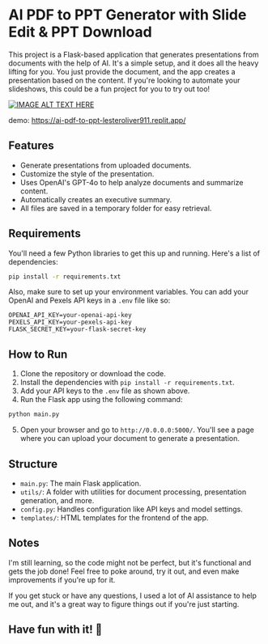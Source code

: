 
# AI PDF to PPT Generator with Slide Edit & PPT Download

This project is a Flask-based application that generates presentations from documents with the help of AI. It's a simple setup, and it does all the heavy lifting for you. You just provide the document, and the app creates a presentation based on the content. If you're looking to automate your slideshows, this could be a fun project for you to try out too!

[![IMAGE ALT TEXT HERE](https://img.youtube.com/vi/2tv6cTMgPfg/0.jpg)](https://www.youtube.com/watch?v=2tv6cTMgPfg)

demo: https://ai-pdf-to-ppt-lesteroliver911.replit.app/

## Features

- Generate presentations from uploaded documents.
- Customize the style of the presentation.
- Uses OpenAI's GPT-4o to help analyze documents and summarize content.
- Automatically creates an executive summary.
- All files are saved in a temporary folder for easy retrieval.

## Requirements

You'll need a few Python libraries to get this up and running. Here's a list of dependencies:

```bash
pip install -r requirements.txt
```

Also, make sure to set up your environment variables. You can add your OpenAI and Pexels API keys in a `.env` file like so:

```
OPENAI_API_KEY=your-openai-api-key
PEXELS_API_KEY=your-pexels-api-key
FLASK_SECRET_KEY=your-flask-secret-key
```

## How to Run

1. Clone the repository or download the code.
2. Install the dependencies with `pip install -r requirements.txt`.
3. Add your API keys to the `.env` file as shown above.
4. Run the Flask app using the following command:

```bash
python main.py
```

5. Open your browser and go to `http://0.0.0.0:5000/`. You'll see a page where you can upload your document to generate a presentation.

## Structure

- `main.py`: The main Flask application.
- `utils/`: A folder with utilities for document processing, presentation generation, and more.
- `config.py`: Handles configuration like API keys and model settings.
- `templates/`: HTML templates for the frontend of the app.

## Notes

I'm still learning, so the code might not be perfect, but it's functional and gets the job done! Feel free to poke around, try it out, and even make improvements if you're up for it.

If you get stuck or have any questions, I used a lot of AI assistance to help me out, and it's a great way to figure things out if you're just starting.

## Have fun with it! 🎉
